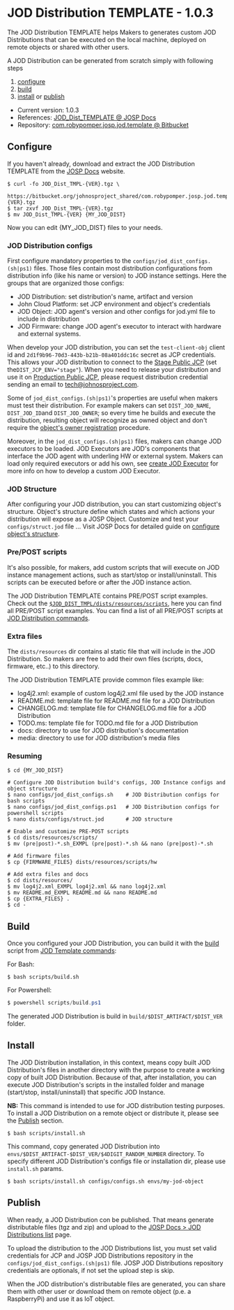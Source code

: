 # JOD Distribution TEMPLATE - 1.0.3

The JOD Distribution TEMPLATE helps Makers to generates custom JOD Distributions that can be executed on the local machine, deployed on remote objects or shared with other users.

A JOD Distribution can be generated from scratch simply with following steps
1. [configure](#configure)
1. [build](#build)
1. [install](#install) or [publish](#publish)

* Current version: 1.0.3</td></tr>
* References: [JOD_Dist_TEMPLATE @ JOSP Docs](href="https://www.johnosproject.org/docs/references/jod_dists/jod_dist_template/)
* Repository: [com.robypomper.josp.jod.template @ Bitbucket](https://bitbucket.org/johnosproject_shared/com.robypomper.josp.jod.template/)

## Configure

If you haven't already, download and extract the JOD Distribution TEMPLATE from the [JOSP Docs](https://www.johnosproject.org/docs/index.html) website.

```shell
$ curl -fo JOD_Dist_TMPL-{VER}.tgz \
      https://bitbucket.org/johnosproject_shared/com.robypomper.josp.jod.template/downloads/JOD_Dist_TMPL-{VER}.tgz
$ tar zxvf JOD_Dist_TMPL-{VER}.tgz
$ mv JOD_Dist_TMPL-{VER} {MY_JOD_DIST}
```

Now you can edit {MY_JOD_DIST} files to your needs.

### JOD Distribution configs

First configure mandatory properties to the ```configs/jod_dist_configs.(sh|ps1)``` files. Those files contain most distribution configurations from distribution info (like his name or version) to JOD instance settings. Here the groups that are organized those configs:
* JOD Distribution: set distribution's name, artifact and version
* John Cloud Platform: set JCP environment and object's credentials
* JOD Object: JOD agent's version and other configs for jod.yml file to include in distribution
* JOD Firmware: change JOD agent's executor to interact with hardware and external systems. 

When develop your JOD distribution, you can set the ```test-client-obj``` client id and ```2d1f9b96-70d3-443b-b21b-08a401ddc16c``` secret as JCP credentials. This allows your JOD distribution to connect to the [Stage Public JCP](https://stage.johnosproject.org/frontend/index.html) (set the```DIST_JCP_ENV="stage"```). When you need to release your distribution and use it on [Production Public JCP](https://www.johnosproject.org/frontend/index.html), please request distribution credential sending an email to [tech@johnosproject.com](mailto:tech@johnosproject.com). 

Some of ```jod_dist_configs.(sh|ps1)```'s properties are useful when makers must test their distribution. For example makers can set ```DIST_JOD_NAME```, ```DIST_JOD_ID```and ```DIST_JOD_OWNER```; so every time he builds and execute the distribution, resulting object will recognize as owned object and don't require the [object's owner registration](https://www.johnosproject.org/docs/Guides/End%20Users/Object%201st%20Setup/Register_object_owner) procedure. 

Moreover, in the ```jod_dist_configs.(sh|ps1)``` files, makers can change JOD
executors to be loaded. JOD Executors are JOD's components that interface the
JOD agent with underling HW or external system. Makers can load only required
executors or add his own, see [create JOD Executor]() for more info on how to
develop a custom JOD Executor. 

### JOD Structure

After configuring your JOD distribution, you can start customizing object's structure. Object's structure define which states and which actions your distribution will expose as a JOSP Object.
Customize and test your ```configs/struct.jod``` file ... Visit JOSP Docs for detailed guide on [configure object's structure](https://www.johnosproject.org/docs/Guides/Makers/John%20Object%20Agent/Configure_JOD_Struct).

### Pre/POST scripts

It's also possible, for makers, add custom scripts that will execute on JOD instance management actions, such as start/stop or install/uninstall. This scripts can be executed before or after the JOD instance action.

The JOD Distribution TEMPLATE contains PRE/POST script examples. Check out the [```$JOD_DIST_TMPL/dists/resources/scripts```](https://bitbucket.org/johnosproject_shared/com.robypomper.josp.jod.template/src/master/src/dists/resources/scripts), here you can find all PRE/POST script examples. You can find a list of all PRE/POST scripts at [JOD Distribution commands](https://bitbucket.org/johnosproject_shared/com.robypomper.josp.jod.template/src/master/docs/dists/dists.md#pre-post-scripts).

### Extra files

The ```dists/resources``` dir contains al static file that will include in the JOD Distribution. So makers are free to add their own files (scripts, docs, firmware, etc..) to this directory.

The JOD Distribution TEMPLATE provide common files example like:
* log4j2.xml: example of custom log4j2.xml file used by the JOD instance
* README.md: template file for README.md file for a JOD Distribution
* CHANGELOG.md: template file for CHANGELOG.md file for a JOD Distribution
* TODO.ms: template file for TODO.md file for a JOD Distribution
* docs: directory to use for JOD distribution's documentation
* media: directory to use for JOD distribution's media files

### Resuming

```shell
$ cd {MY_JOD_DIST}

# Configure JOD Distribution build's configs, JOD Instance configs and object structure
$ nano configs/jod_dist_configs.sh    # JOD Distribution configs for bash scripts
$ nano configs/jod_dist_configs.ps1   # JOD Distribution configs for powershell scripts
$ nano dists/configs/struct.jod       # JOD structure

# Enable and customize PRE-POST scripts
$ cd dists/resources/scripts/
$ mv (pre|post)-*.sh_EXMPL (pre|post)-*.sh && nano (pre|post)-*.sh

# Add firmware files
$ cp {FIRMWARE_FILES} dists/resources/scripts/hw

# Add extra files and docs
$ cd dists/resources/
$ mv log4j2.xml_EXMPL log4j2.xml && nano log4j2.xml
$ mv README.md_EXMPL README.md && nano README.md
$ cp {EXTRA_FILES} .
$ cd -
```

## Build

Once you configured your JOD Distribution, you can build it with the [build](https://bitbucket.org/johnosproject_shared/com.robypomper.josp.jod.template/src/master/docs/tmpl/build.md) script from [JOD Template commands](https://bitbucket.org/johnosproject_shared/com.robypomper.josp.jod.template/src/master/docs/tmpl/tmpl.md):

For Bash:
```shell
$ bash scripts/build.sh
```

For Powershell:
```powershell
$ powershell scripts/build.ps1
```

The generated JOD Distribution is build in ```build/$DIST_ARTIFACT/$DIST_VER``` folder.

## Install

The JOD Distribution installation, in this context, means copy built JOD Distribution's files in another directory with the purpose to create a working copy of built JOD Distribution. Because of that, after installation, you can execute JOD Distribution's scripts in the installed folder and manage (start/stop, install/uninstall) that specific JOD Instance.

**NB:** This command is intended to use for JOD distribution testing purposes. To install a JOD Distribution on a remote object or distribute it, please see the [Publish](#publish) section.

```shell
$ bash scripts/install.sh
```

This command, copy generated JOD Distribution into ```envs/$DIST_ARTIFACT-$DIST_VER/$4DIGIT_RANDOM_NUMBER``` directory. To specify
different JOD Distribution's configs file or installation dir, please use
```install.sh``` params.

```shell
$ bash scripts/install.sh configs/configs.sh envs/my-jod-object
```

## Publish

When ready, a JOD Distribution con be published. That means generate distributable files (tgz and zip) and upload to the [JOSP Docs > JOD Distributions list](https://www.johnosproject.org/docs/references/jod_dists/) page.

To upload the distribution to the JOD Distributions list, you must set valid credentials for JCP and JOSP JOD Distributions repository in the ```configs/jod_dist_configs.(sh|ps1)``` file. JOSP JOD Distributions repository credentials are optionals, if not set the upload step is skip.

When the JOD distribution's distributable files are generated, you can share them with other user or download them on remote object (p.e. a RaspberryPi) and use it as IoT object.
